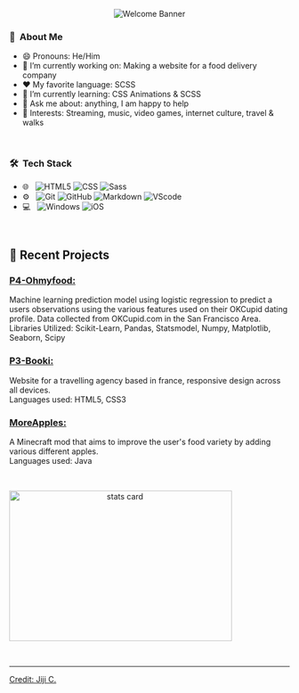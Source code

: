 <p align="center">
  <img src="https://i.pinimg.com/originals/52/8d/cb/528dcbfa42d264fa319b4ebbdd62c775.gif" alt="Welcome Banner">
</p>


<div align=center;>
<h3> 🌙 &nbsp;About Me </h3>

- 😄 Pronouns: He/Him 
- 🔭 I’m currently working on: Making a website for a food delivery company
- :heart: My favorite language: SCSS
- 🌱 I’m currently learning: CSS Animations & SCSS
- 💬 Ask me about: anything, I am happy to help
- 💜 Interests: Streaming, music, video games, internet culture, travel & walks


<br/>

<h3> 🛠 &nbsp;Tech Stack</h3>

- 🌐 &nbsp;
  ![HTML5](https://img.shields.io/badge/HTML5-E34F26?style=for-the-badge&logo=html5&logoColor=white)
  ![CSS](https://img.shields.io/badge/CSS-239120?&style=for-the-badge&logo=css3&logoColor=white)
  ![Sass]( 	https://img.shields.io/badge/Sass-CC6699?style=for-the-badge&logo=sass&logoColor=white)
- ⚙️ &nbsp;
  ![Git](https://img.shields.io/badge/Git-F05032?style=for-the-badge&logo=git&logoColor=white)
  ![GitHub](https://img.shields.io/badge/GitHub-100000?style=for-the-badge&logo=github&logoColor=white)
  ![Markdown](https://img.shields.io/badge/Markdown-000000?style=for-the-badge&logo=markdown&logoColor=white)
  ![VScode](https://img.shields.io/badge/Visual_Studio_Code-0078D4?style=for-the-badge&logo=visual%20studio%20code&logoColor=white)
- 💻 &nbsp;
  ![Windows](https://img.shields.io/badge/Windows-0078D6?style=for-the-badge&logo=windows&logoColor=white)
  ![iOS](https://img.shields.io/badge/iOS-000000?style=for-the-badge&logo=ios&logoColor=white)


<br/>

<p>

## 📝 Recent Projects
### [ P4-Ohmyfood: ](https://github.com/MoonstruckSpirit/P4-oh-my-food)<br>
Machine learning prediction model using logistic regression to predict a users observations using the various features used on their OKCupid dating profile. Data collected from OKCupid.com in the San Francisco Area.<br>
Libraries Utilized: Scikit-Learn, Pandas, Statsmodel, Numpy, Matplotlib, Seaborn, Scipy

### [P3-Booki: ](https://moonstruckspirit.github.io/P3-Booki/)<br>
Website for a travelling agency based in france, responsive design across all devices. <br>
Languages used: HTML5, CSS3


### [ MoreApples: ](https://github.com/MoonstruckSpirit/MoreApples)<br>
A Minecraft mod that aims to improve the user's food variety by adding various different apples.<br>
Languages used: Java

</p>



<br/> 
<p>

<a align= "center" href="https://github.com/dataonatangent">
  <img alt= "stats card" height="270px" width="400" src="https://github-readme-stats.vercel.app/api?username=moonstruckspirit&theme=dracula&show_icons=true&count_private=true" />
</p>
<br/>
</div>

-----
Credit: [Jiji C.](https://github.com/DataOnATangent)

